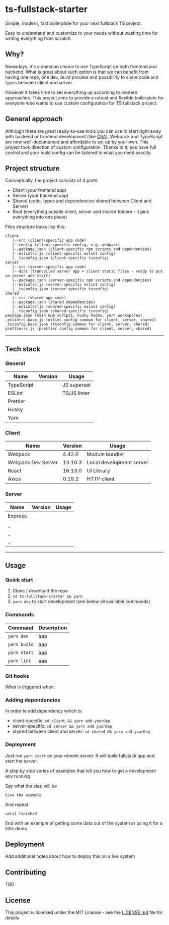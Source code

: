 # ts-fullstack-starter

Simple, modern, fast boilerplate for your next fullstack TS project.

Easy to understand and customize to your needs without wasting time for writing everything from scratch.

## Why?

Nowadays, it's a common choice to use TypeScript on both frontend and backend. What is great about such option is that we can benefit from having one repo, one dev, build process and possibility to share code and types between client and server.

However it takes time to set everything up according to modern approaches. This project aims to provide a robust and flexible boilerplate for everyone who wants to use custom configuration for TS fullstack project.

## General approach

Although there are great ready-to-use tools you can use to start right away with backend or frontend development (like [CRA](https://facebook.github.io/create-react-app/)), Webpack and TypeScript are now well-documented and affordable to set up by your own. This project took direction of custom configuration. Thanks to it, you have full control and your build config can be tailored to what you need exactly.

## Project structure

Conceptually, the project consists of 4 parts:

- Client (your frontend app)
- Server (your backend app)
- Shared (code, types and dependencies shared between Client and Server)
- Root (everything outside client, server and shared folders - it pins everything into one piece)

Files structure looks like this:

```
client
   |--src (client-specific app code)
   |--config (client-specific config, e.g. webpack)
   |--package.json (client-specific npm scripts and dependencies)
   |--eslintrc.js (client-specific eslint config)
   |__tsconfig.json (client-specific tsconfig)
server
   |--src (server-specific app code)
   |--dist (transpiled server app + client static files - ready to put on server and start)
   |--package.json (server-specific npm scripts and dependencies)
   |--eslintrc.js (server-specific eslint config)
   |__tsconfig.json (server-specific tsconfig)
shared
   |--src (shared app code)
   |--package.json (shared dependencies)
   |--eslintrc.js (shared-specific eslint config)
   |__tsconfig.json (shared-specific tsconfig)
package.json (main npm scripts, husky hooks, yarn workspaces)
.eslintrc.base.js (eslint config common for client, server, shared)
.tsconfig.base.json (tsconfig common for client, server, shared)
prettierrc.js (prettier config common for client, server, shared)
```

---

## Tech stack

### General

| Name       | Version | Usage        |
| ---------- | ------- | ------------ |
| TypeScript |         | JS superset  |
| ESLint     |         | TS/JS linter |
| Prettier   |         |
| Husky      |         |
| Yarn       |         |

### Client

| Name               | Version | Usage                    |
| ------------------ | ------- | ------------------------ |
| Webpack            | 4.42.0  | Module bundler           |
| Webpack Dev Server | 13.10.3 | Local development server |
| React              | 16.13.0 | UI Library               |
| Axios              | 0.19.2  | HTTP client              |

### Server

| Name    | Version | Usage |
| ------- | ------- | ----- |
| Express |         |       |
|         |         |       |
| ..      |         |
| ..      |         |
| ..      |         |

---

## Usage

### Quick start

1. Clone / download the repo
2. `cd ts-fullstack-starter && yarn`
3. `yarn dev` to start development (see below all available commands)

### Commands

| Command      | Description |
| ------------ | ----------- |
| `yarn dev`   | aaa         |
| `yarn build` | aaa         |
| `yarn start` | aaa         |
| `yarn lint`  | aaa         |

### Git hooks

What is triggered when:

### Adding dependencies

In order to add dependency which is:

- client-specific: `cd client && yarn add yourDep`
- server-specific: `cd server && yarn add yourDep`
- shared between client and server: `cd shared && yarn add yourDep`

### Deployment

Just run `yarn start` on your remote server. It will build fullstack app and start the server.

A step by step series of examples that tell you how to get a development env running

Say what the step will be

```
Give the example
```

And repeat

```
until finished
```

End with an example of getting some data out of the system or using it for a little demo

## Deployment

Add additional notes about how to deploy this on a live system

## Contributing

TBD

## License

This project is licensed under the MIT License - see the [LICENSE.md](LICENSE.md) file for details
